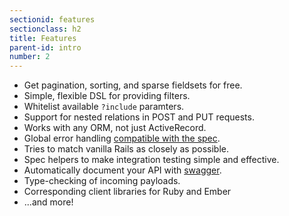 ```yaml
---
sectionid: features
sectionclass: h2
title: Features
parent-id: intro
number: 2
---
```


* Get pagination, sorting, and sparse fieldsets for free.
* Simple, flexible DSL for providing filters.
* Whitelist available `?include` paramters.
* Support for nested relations in POST and PUT requests.
* Works with any ORM, not just ActiveRecord.
* Global error handling [compatible with the spec](http://jsonapi.org/format/#errors).
* Tries to match vanilla Rails as closely as possible.
* Spec helpers to make integration testing simple and effective.
* Automatically document your API with [swagger](http://swagger.io).
* Type-checking of incoming payloads.
* Corresponding client libraries for Ruby and Ember
* ...and more!
